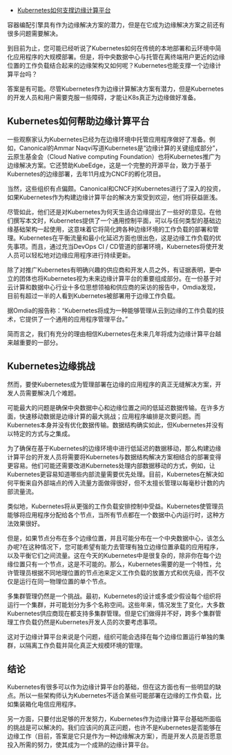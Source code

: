- [Kubernetes如何支撑边缘计算平台](https://www.toutiao.com/a6925596865597620747/?log_from=c8e25e7f11aa3_1640931205832)

容器编配引擎具有作为边缘解决方案的潜力，但是在它成为边缘解决方案之前还有很多问题需要解决。

到目前为止，您可能已经听说了Kubernetes如何在传统的本地部署和云环境中简化应用程序的大规模部署。但是，将中央数据中心与托管在离终端用户更近的边缘位置的工作负载结合起来的边缘架构又如何呢？Kubernetes也能支撑一个边缘计算平台吗？

答案是有可能。尽管Kubernetes作为边缘计算解决方案有潜力，但是Kubernetes的开发人员和用户需要克服一些障碍，才能让K8s真正为边缘做好准备。

## Kubernetes如何帮助边缘计算平台

一些观察家认为Kubernetes已经为在边缘环境中托管应用程序做好了准备。例如，Canonical的Ammar Naqvi写道Kubernetes是“边缘计算的关键组成部分”，云原生基金会（Cloud Native computing  Foundation）也将Kubernetes推广为边缘解决方案。它还赞助KubeEdge，这是一个完整的开源平台，致力于基于Kubernetes的边缘部署，去年11月成为CNCF的孵化项目。

当然，这些组织有点偏颇。Canonical和CNCF对Kubernetes进行了深入的投资，如果Kubernetes作为构建边缘计算平台的解决方案受到欢迎，他们将获益匪浅。

尽管如此，他们还是对Kubernetes为何天生适合边缘提出了一些好的意见。在他们撰写本文时，Kubernetes提供了一个通用控制平面，可以与任何类型的基础边缘基础架构一起使用，这意味着它将简化跨各种边缘环境的工作负载的部署和管理。Kubernetes在平衡流量和最小化延迟方面也很出色，这是边缘工作负载的优先事项。而且，通过充当DevOps CI / CD管道的部署环境，Kubernetes将使开发人员可以轻松地对边缘应用程序进行持续更新。

除了对推广Kubernetes有明确兴趣的供应商和开发人员之外，有证据表明，更中立的团体也将Kubernetes视为未来边缘计算平台的重要组成部分。在一份基于对云计算和数据中心行业十多位思想领袖和供应商的采访的报告中，Omdia发现，目前有超过一半的人看到Kubernetes被部署用于边缘工作负载。

据Omdia的报告称：“Kubernetes将成为一种能够管理从云到边缘的工作负载的技术，它提供了一个通用的应用程序管理平台。”

简而言之，我们有充分的理由相信Kubernetes在未来几年将成为边缘计算平台越来越重要的一部分。

## Kubernetes边缘挑战

然而，要使Kubernetes成为管理部署在边缘的应用程序的真正无缝解决方案，开发人员需要解决几个难题。

可能最大的问题是确保中央数据中心和边缘位置之间的低延迟数据传输。在许多方面，快速移动数据是边缘计算的最大挑战；应用程序编排是次要问题。而Kubernetes本身并没有优化数据传输。数据结构确实如此，但Kubernetes并没有以特定的方式与之集成。

为了确保在基于Kubernetes的边缘环境中进行低延迟的数据移动，那么构建边缘计算平台的开发人员将需要将Kubernetes与数据结构解决方案相结合的部署变得更容易。他们可能还需要改进Kubernetes处理内部数据移动的方式，例如，让Kubernetes更容易知道哪些内部流量需要优先处理。目前，Kubernetes在解决如何平衡来自外部端点的传入流量方面做得很好，但不太擅长管理以每毫秒计数的内部流量流。

类似地，Kubernetes将从更强的工作负载安排控制中受益。Kubernetes使管理员能够将应用程序分配给各个节点，当所有节点都在一个数据中心内运行时，这种方法效果很好。

但是，如果节点分布在多个边缘位置，并且可能分布在一个中央数据中心，该怎么办呢?在这种情况下，您可能希望有能力去管理有独立边缘位置承载的应用程序，以及平衡它们之间流量。这在今天的Kubernetes中是很复杂的，除非你在每个边缘位置只有一个节点，这是不可能的。那么，Kubernetes需要的是一个特性，允许管理员根据不同地理位置的节点池来定义工作负载的放置方式和优先级，而不仅仅是运行在同一物理位置的单个节点。 

多集群管理仍然是一个挑战。最初，Kubernetes的设计或多或少假设每个组织将运行一个集群，并可能划分为多个名称空间。这些年来，情况发生了变化，大多数Kubernetes供应商现在都支持多集群管理。但是它们做得并不好，跨多个集群管理工作负载仍然是Kubernetes开发人员的次要考虑事项。

这对于边缘计算平台来说是个问题，组织可能会选择在每个边缘位置运行单独的集群，以隔离工作负载并简化真正大规模环境的管理。

## 结论

Kubernetes有很多可以作为边缘计算平台的基础，但在这方面也有一些明显的缺点。所以一些架构师认为Kubernetes不适合某些可能部署在边缘的工作负载，比如集装箱化电信应用程序。

另一方面，只要付出足够的开发努力，Kubernetes作为边缘计算平台基础所面临的挑战是可以解决的。我们应该问的真正问题，也许不是Kubernetes是否能够在边缘工作（目前，答案是它只是作为一种边缘解决方案），而是开发人员是否愿意投入所需的努力，使其成为一个成熟的边缘计算平台。